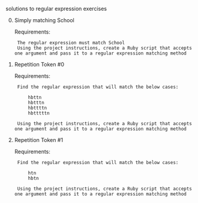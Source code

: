 solutions to regular expression exercises

0. Simply matching School

    Requirements:

        The regular expression must match School
        Using the project instructions, create a Ruby script that accepts one argument and pass it to a regular expression matching method

1. Repetition Token #0

    Requirements:

        Find the regular expression that will match the below cases:

            hbttn
            hbtttn
            hbttttn
            hbtttttn

        Using the project instructions, create a Ruby script that accepts one argument and pass it to a regular expression matching method

2. Repetition Token #1

    Requirements:

        Find the regular expression that will match the below cases:

            htn
            hbtn

        Using the project instructions, create a Ruby script that accepts one argument and pass it to a regular expression matching method
